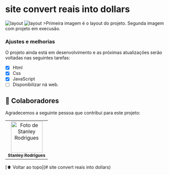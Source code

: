 # site convert reais into dollars


<img src="./assets./layout.png" alt="layout">
<img src="./assets./working.png" alt="layout">
>Primeira  imagem é o layout do projeto. Segunda imagem com projeto em execusão.

### Ajustes e melhorias

O projeto ainda está em desenvolvimento e as próximas atualizações serão voltadas nas seguintes tarefas:

- [x] Html
- [x] Css
- [x] JavaScript
- [ ] Disponibilizar ná web.

## 🤝 Colaboradores

Agradecemos a seguinte pessoa que contribui para este projeto:

<table>
  <tr>
    <td align="center">
      <a href="#">
        <img src="https://github.com/stanley-rodrigues" width="100px;" alt="Foto de Stanley Rodrigues"/><br>
        <sub>
          <b>Stanley Rodrigues</b>
        </sub>
      </a>
    </td>
  </tr>
</table>

[⬆ Voltar ao topo](# site convert reais into dollars)<br>
